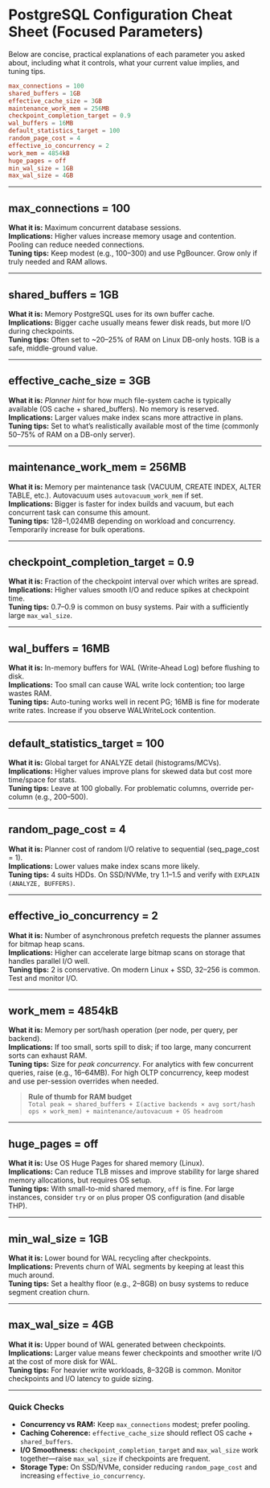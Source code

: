 # PostgreSQL Configuration Cheat Sheet (Focused Parameters)

Below are concise, practical explanations of each parameter you asked about, including what it controls, what your current value implies, and tuning tips.

```conf
max_connections = 100
shared_buffers = 1GB
effective_cache_size = 3GB
maintenance_work_mem = 256MB
checkpoint_completion_target = 0.9
wal_buffers = 16MB
default_statistics_target = 100
random_page_cost = 4
effective_io_concurrency = 2
work_mem = 4854kB
huge_pages = off
min_wal_size = 1GB
max_wal_size = 4GB
```

---

## max_connections = 100
**What it is:** Maximum concurrent database sessions.  
**Implications:** Higher values increase memory usage and contention. Pooling can reduce needed connections.  
**Tuning tips:** Keep modest (e.g., 100–300) and use PgBouncer. Grow only if truly needed and RAM allows.

---

## shared_buffers = 1GB
**What it is:** Memory PostgreSQL uses for its own buffer cache.  
**Implications:** Bigger cache usually means fewer disk reads, but more I/O during checkpoints.  
**Tuning tips:** Often set to ~20–25% of RAM on Linux DB-only hosts. 1GB is a safe, middle-ground value.

---

## effective_cache_size = 3GB
**What it is:** *Planner hint* for how much file-system cache is typically available (OS cache + shared_buffers). No memory is reserved.  
**Implications:** Larger values make index scans more attractive in plans.  
**Tuning tips:** Set to what’s realistically available most of the time (commonly 50–75% of RAM on a DB-only server).

---

## maintenance_work_mem = 256MB
**What it is:** Memory per maintenance task (VACUUM, CREATE INDEX, ALTER TABLE, etc.). Autovacuum uses `autovacuum_work_mem` if set.  
**Implications:** Bigger is faster for index builds and vacuum, but each concurrent task can consume this amount.  
**Tuning tips:** 128–1,024MB depending on workload and concurrency. Temporarily increase for bulk operations.

---

## checkpoint_completion_target = 0.9
**What it is:** Fraction of the checkpoint interval over which writes are spread.  
**Implications:** Higher values smooth I/O and reduce spikes at checkpoint time.  
**Tuning tips:** 0.7–0.9 is common on busy systems. Pair with a sufficiently large `max_wal_size`.

---

## wal_buffers = 16MB
**What it is:** In-memory buffers for WAL (Write-Ahead Log) before flushing to disk.  
**Implications:** Too small can cause WAL write lock contention; too large wastes RAM.  
**Tuning tips:** Auto-tuning works well in recent PG; 16MB is fine for moderate write rates. Increase if you observe WALWriteLock contention.

---

## default_statistics_target = 100
**What it is:** Global target for ANALYZE detail (histograms/MCVs).  
**Implications:** Higher values improve plans for skewed data but cost more time/space for stats.  
**Tuning tips:** Leave at 100 globally. For problematic columns, override per-column (e.g., 200–500).

---

## random_page_cost = 4
**What it is:** Planner cost of random I/O relative to sequential (seq_page_cost = 1).  
**Implications:** Lower values make index scans more likely.  
**Tuning tips:** 4 suits HDDs. On SSD/NVMe, try 1.1–1.5 and verify with `EXPLAIN (ANALYZE, BUFFERS)`.

---

## effective_io_concurrency = 2
**What it is:** Number of asynchronous prefetch requests the planner assumes for bitmap heap scans.  
**Implications:** Higher can accelerate large bitmap scans on storage that handles parallel I/O well.  
**Tuning tips:** 2 is conservative. On modern Linux + SSD, 32–256 is common. Test and monitor I/O.

---

## work_mem = 4854kB
**What it is:** Memory per sort/hash operation (per node, per query, per backend).  
**Implications:** If too small, sorts spill to disk; if too large, many concurrent sorts can exhaust RAM.  
**Tuning tips:** Size for *peak concurrency*. For analytics with few concurrent queries, raise (e.g., 16–64MB). For high OLTP concurrency, keep modest and use per-session overrides when needed.

> **Rule of thumb for RAM budget**  
> `Total peak ≈ shared_buffers + Σ(active backends × avg sort/hash ops × work_mem) + maintenance/autovacuum + OS headroom`

---

## huge_pages = off
**What it is:** Use OS Huge Pages for shared memory (Linux).  
**Implications:** Can reduce TLB misses and improve stability for large shared memory allocations, but requires OS setup.  
**Tuning tips:** With small-to-mid shared memory, `off` is fine. For large instances, consider `try` or `on` plus proper OS configuration (and disable THP).

---

## min_wal_size = 1GB
**What it is:** Lower bound for WAL recycling after checkpoints.  
**Implications:** Prevents churn of WAL segments by keeping at least this much around.  
**Tuning tips:** Set a healthy floor (e.g., 2–8GB) on busy systems to reduce segment creation churn.

---

## max_wal_size = 4GB
**What it is:** Upper bound of WAL generated between checkpoints.  
**Implications:** Larger value means fewer checkpoints and smoother write I/O at the cost of more disk for WAL.  
**Tuning tips:** For heavier write workloads, 8–32GB is common. Monitor checkpoints and I/O latency to guide sizing.

---

### Quick Checks
- **Concurrency vs RAM:** Keep `max_connections` modest; prefer pooling.  
- **Caching Coherence:** `effective_cache_size` should reflect OS cache + `shared_buffers`.  
- **I/O Smoothness:** `checkpoint_completion_target` and `max_wal_size` work together—raise `max_wal_size` if checkpoints are frequent.  
- **Storage Type:** On SSD/NVMe, consider reducing `random_page_cost` and increasing `effective_io_concurrency`.

